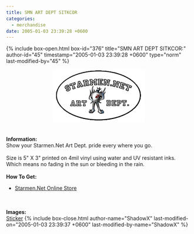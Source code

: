 ```yaml
---
title: SMN ART DEPT SITKCOR
categories:
  - merchandise
date: 2005-01-03 23:39:28 +0600
---
```

{% include box-open.html box-id="376" title="SMN ART DEPT SITKCOR:" author-id="45" timestamp="2005-01-03 23:39:28 +0600" type="norm" last-modified-by="45" %}
	<center>
	<img src="/merchandise/images/smn_smnads_title.png" border="0" alt="SMN ART DEPT SITKCOR" />
	</center>
	<br /><br />
	<b>Information:</b>
	<br />
	Show your Starmen.Net Art Dept. pride every where you go.
	<br /><br />
	Size is 5" X 3" printed on 4mil vinyl using water and UV resistant inks. Which means 
	no fading in the sun or bleeding in the rain.
	<br /><br />
	<b>How To Get:</b>
	<br />
	<ul>
	<li><a href="http://www.cafeshops.com/starmen.7727322">Starmen.Net Online Store</a></li>
	</ul>
	<br /><br />
	<b>Images:</b>
	<br />
	<a href="/merchandise/images/smn_smnads_sticker.jpg">Sticker</a>
{% include box-close.html author-name="ShadowX" last-modified-on="2005-01-03 23:39:37 +0600" last-modified-by-name="ShadowX" %}

